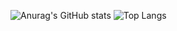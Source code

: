 ![Anurag's GitHub stats](https://github-readme-stats.vercel.app/api?username=Mallhw&show_icons=true&theme=cobalt)
![Top Langs](https://github-readme-stats.vercel.app/api/top-langs/?username=anuraghazra&layout=compact)

<!---
Mallhw/Mallhw is a ✨ special ✨ repository because its `README.md` (this file) appears on your GitHub profile.
You can click the Preview link to take a look at your changes.
--->
